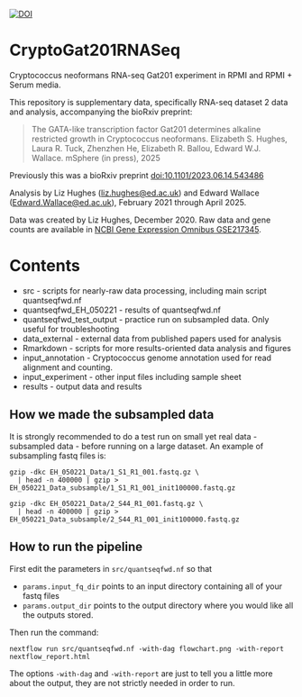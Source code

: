 [![DOI](https://zenodo.org/badge/340016820.svg)](https://doi.org/10.5281/zenodo.12207483)

# CryptoGat201RNASeq

Cryptococcus neoformans RNA-seq Gat201 experiment in RPMI and RPMI + Serum media.

This repository is supplementary data, specifically RNA-seq dataset 2 data and analysis, accompanying the bioRxiv preprint:

> The GATA-like transcription factor Gat201 determines alkaline restricted growth in Cryptococcus neoformans.
> Elizabeth S. Hughes, Laura R. Tuck, Zhenzhen He, Elizabeth R. Ballou, Edward W.J. Wallace.
> mSphere (in press), 2025

Previously this was a bioRxiv preprint [doi:10.1101/2023.06.14.543486](https://doi.org/10.1101/2023.06.14.543486)

Analysis by Liz Hughes (liz.hughes@ed.ac.uk) and Edward Wallace (Edward.Wallace@ed.ac.uk), February 2021 through April 2025.

Data was created by Liz Hughes, December 2020.
Raw data and gene counts are available in [NCBI Gene Expression Omnibus GSE217345](https://www.ncbi.nlm.nih.gov/geo/query/acc.cgi?acc=GSE217345).

# Contents

* src - scripts for nearly-raw data processing, including main script quantseqfwd.nf
* quantseqfwd_EH_050221 - results of quantseqfwd.nf
* quantseqfwd_test_output - practice run on subsampled data. Only useful for troubleshooting
* data_external - external data from published papers used for analysis
* Rmarkdown - scripts for more results-oriented data analysis and figures
* input_annotation - Cryptococcus genome annotation used for read alignment and counting.
* input_experiment - other input files including sample sheet
* results - output data and results


## How we made the subsampled data

It is strongly recommended to do a test run on small yet real data - subsampled data - before running on a large dataset.
An example of subsampling fastq files is:

```
gzip -dkc EH_050221_Data/1_S1_R1_001.fastq.gz \
  | head -n 400000 | gzip > EH_050221_Data_subsample/1_S1_R1_001_init100000.fastq.gz

gzip -dkc EH_050221_Data/2_S44_R1_001.fastq.gz \
  | head -n 400000 | gzip > EH_050221_Data_subsample/2_S44_R1_001_init100000.fastq.gz
```


## How to run the pipeline

First edit the parameters in `src/quantseqfwd.nf` so that

* `params.input_fq_dir` points to an input directory containing all of your fastq files 
* `params.output_dir` points to the output directory where you would like all the outputs stored.

Then run the command:

```
nextflow run src/quantseqfwd.nf -with-dag flowchart.png -with-report nextflow_report.html
```

The options `-with-dag` and `-with-report` are just to tell you a little more about the output, they are not strictly needed in order to run.

